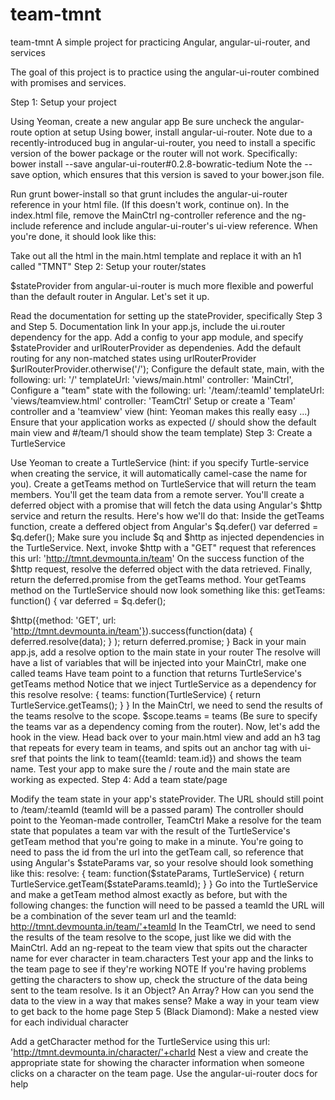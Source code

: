team-tmnt
=========
team-tmnt
A simple project for practicing Angular, angular-ui-router, and services

The goal of this project is to practice using the angular-ui-router combined with promises and services.

Step 1: Setup your project

Using Yeoman, create a new angular app
Be sure uncheck the angular-route option at setup
Using bower, install angular-ui-router. Note due to a recently-introduced bug in angular-ui-router, you need to install a specific version of the bower package or the router will not work. Specifically:
bower install --save angular-ui-router#0.2.8-bowratic-tedium
Note the --save option, which ensures that this version is saved to your bower.json file.

Run grunt bower-install so that grunt includes the angular-ui-router reference in your html file. (If this doesn't work, continue on).
In the index.html file, remove the MainCtrl ng-controller reference and the ng-include reference and include angular-ui-router's ui-view reference. When you're done, it should look like this:
<div class="container" ui-view></div>
Take out all the html in the main.html template and replace it with an h1 called "TMNT"
Step 2: Setup your router/states

$stateProvider from angular-ui-router is much more flexible and powerful than the default router in Angular. Let's set it up.

Read the documentation for setting up the stateProvider, specifically Step 3 and Step 5. Documentation link
In your app.js, include the ui.router dependency for the app.
Add a config to your app module, and specify $stateProvider and urlRouterProvider as dependenies.
Add the default routing for any non-matched states using urlRouterProvider
$urlRouterProvider.otherwise('/');
Configure the default state, main, with the following:
url: '/'
templateUrl: 'views/main.html'
controller: 'MainCtrl',
Configure a "team" state with the following:
url: '/team/:teamId'
templateUrl: 'views/teamview.html'
controller: 'TeamCtrl'
Setup or create a 'Team' controller and a 'teamview' view (hint: Yeoman makes this really easy ...)
Ensure that your application works as expected (/ should show the default main view and #/team/1 should show the team template)
Step 3: Create a TurtleService

Use Yeoman to create a TurtleService (hint: if you specify Turtle-service when creating the service, it will automatically camel-case the name for you).
Create a getTeams method on TurtleService that will return the team members. You'll get the team data from a remote server. You'll create a deferred object with a promise that will fetch the data using Angular's $http service and return the results. Here's how we'll do that:
Inside the getTeams function, create a deffered object from Angular's $q.defer()
var deferred = $q.defer();
Make sure you include $q and $http as injected dependencies in the TurtleService.
Next, invoke $http with a "GET" request that references this url: 'http://tmnt.devmounta.in/team'
On the success function of the $http request, resolve the deferred object with the data retrieved.
Finally, return the deferred.promise from the getTeams method. Your getTeams method on the TurtleService should now look something like this:
getTeams: function() {
  var deferred = $q.defer();

  $http({method: 'GET', url: 'http://tmnt.devmounta.in/team'}).success(function(data) {
      deferred.resolve(data);
    }
  );
  return deferred.promise;
}
Back in your main app.js, add a resolve option to the main state in your router
The resolve will have a list of variables that will be injected into your MainCtrl, make one called teams
Have team point to a function that returns TurtleService's getTeams method
Notice that we inject TurtleService as a dependency for this resolve
resolve: {
  teams: function(TurtleService) {
    return TurtleService.getTeams();
  }
}
In the MainCtrl, we need to send the results of the teams resolve to the scope. $scope.teams = teams (Be sure to specify the teams var as a dependency coming from the router).
Now, let's add the hook in the view. Head back over to your main.html view and add an h3 tag that repeats for every team in teams, and spits out an anchor tag with ui-sref that points the link to team({teamId: team.id}) and shows the team name.
Test your app to make sure the / route and the main state are working as expected.
Step 4: Add a team state/page

Modify the team state in your app's stateProvider.
The URL should still point to /team/:teamId (teamId will be a passed param)
The controller should point to the Yeoman-made controller, TeamCtrl
Make a resolve for the team state that populates a team var with the result of the TurtleService's getTeam method that you're going to make in a minute. You're going to need to pass the id from the url into the getTeam call, so reference that using Angular's $stateParams var, so your resolve should look something like this:
resolve:  {
  team: function($stateParams, TurtleService) {
    return TurtleService.getTeam($stateParams.teamId);
  }
}
Go into the TurtleService and make a getTeam method almost exactly as before, but with the following changes:
the function will need to be passed a teamId
the URL will be a combination of the sever team url and the teamId: http://tmnt.devmounta.in/team/'+teamId
In the TeamCtrl, we need to send the results of the team resolve to the scope, just like we did with the MainCtrl.
Add an ng-repeat to the team view that spits out the character name for ever character in team.characters
Test your app and the links to the team page to see if they're working
NOTE If you're having problems getting the characters to show up, check the structure of the data being sent to the team resolve. Is it an Object? An Array? How can you send the data to the view in a way that makes sense?
Make a way in your team view to get back to the home page
Step 5 (Black Diamond): Make a nested view for each individual character

Add a getCharacter method for the TurtleService using this url: 'http://tmnt.devmounta.in/character/'+charId
Nest a view and create the appropriate state for showing the character information when someone clicks on a character on the team page. Use the angular-ui-router docs for help
